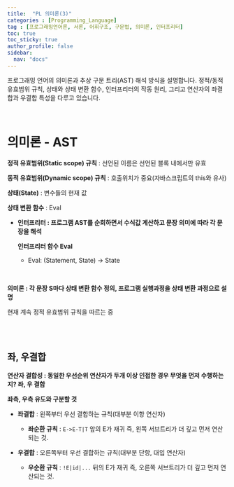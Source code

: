 ```yaml
---
title:  "PL 의미론(3)"
categories : [Programming_Language]
tag : [프로그래밍언어론, 서론, 어휘구조, 구문법, 의미론, 인터프리터]
toc: true
toc_sticky: true
author_profile: false
sidebar:
  nav: "docs"
---
```




프로그래밍 언어의 의미론과 추상 구문 트리(AST) 해석 방식을 설명합니다. 정적/동적 유효범위 규칙, 상태와 상태 변환 함수, 인터프리터의 작동 원리, 그리고 연산자의 좌결합과 우결합 특성을 다루고 있습니다.

<br>

# 의미론 - AST

**정적 유효범위(Static scope) 규칙** : 선언된 이름은 선언된 블록 내에서만 유효

**동적 유효범위(Dynamic scope) 규칙** : 호출위치가 중요(자바스크립트의 this와 유사) 

**상태(State)** : 변수들의 현재 값

**상태 변환 함수** : Eval

* **인터프리터 : 프로그램 AST를 순회하면서 수식값 계산하고 문장 의미에 따라 각 문장을 해석**

  **인터프리터 함수 Eval**

  * Eval: (Statement, State) -> State

<br>

**의미론 : 각 문장 S마다 상태 변환 함수 정의, 프로그램 실행과정을 상태 변환 과정으로 설명**

현재 계속 정적 유효범위 규칙을 따르는 중

<br><br>

## 좌, 우결합

**연산자 결합성 : 동일한 우선순위 연산자가 두개 이상 인접한 경우 무엇을 먼저 수행하는지? 좌, 우 결합**

**좌측, 우측 유도와 구분할 것**

* **좌결합** : 왼쪽부터 우선 결합하는 규칙(대부분 이항 연산자)
  
  * **좌순환 규칙** : `E->E-T|T`  앞의 E가 재귀 즉, 왼쪽 서브트리가 더 깊고 먼저 연산되는 것.
  
* **우결합** : 오른쪽부터 우선 결합하는 규칙(대부분 단항, 대입 연산자)
  * **우순환 규칙** : `!E|id|...`  뒤의 E가 재귀 즉, 오른쪽 서브트리가 더 깊고 먼저 연산되는 것.

  









